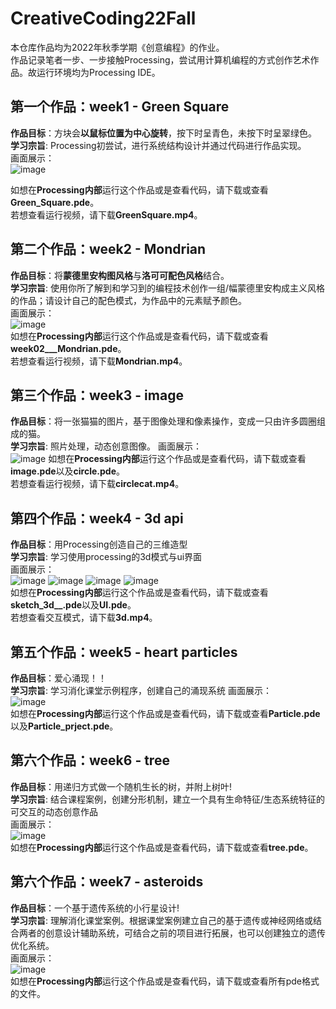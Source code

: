 # CreativeCoding22Fall
本仓库作品均为2022年秋季学期《创意编程》的作业。  
作品记录笔者一步、一步接触Processing，尝试用计算机编程的方式创作艺术作品。故运行环境均为Processing IDE。  

## 第一个作品：week1 - Green Square

**作品目标**：方块会**以鼠标位置为中心旋转**，按下时呈青色，未按下时呈翠绿色。  
**学习宗旨**: Processing初尝试，进行系统结构设计并通过代码进行作品实现。  
画面展示：  
![image](https://github.com/Lia1007/CreativeCoding22Fall/blob/main/ImageSources/Green%20Square%201.png)

如想在**Processing内部**运行这个作品或是查看代码，请下载或查看**Green_Square.pde**。  
若想查看运行视频，请下载**GreenSquare.mp4**。

## 第二个作品：week2 - Mondrian
**作品目标**：将**蒙德里安构图风格**与**洛可可配色风格**结合。  
**学习宗旨**: 使用你所了解到和学习到的编程技术创作一组/幅蒙德里安构成主义风格的作品；请设计自己的配色模式，为作品中的元素赋予颜色。  
画面展示：  
![image](https://github.com/Lia1007/CreativeCoding22Fall/blob/main/ImageSources/Mondrian1.jpg)  
如想在**Processing内部**运行这个作品或是查看代码，请下载或查看**week02___Mondrian.pde**。  
若想查看运行视频，请下载**Mondrian.mp4**。

## 第三个作品：week3 - image

**作品目标**：将一张猫猫的图片，基于图像处理和像素操作，变成一只由许多圆圈组成的猫。  
**学习宗旨**: 照片处理，动态创意图像。
画面展示：  
![image](https://github.com/Lia1007/CreativeCoding22Fall/blob/main/ImageSources/circlecat.png)
如想在**Processing内部**运行这个作品或是查看代码，请下载或查看**image.pde**以及**circle.pde**。  
若想查看运行视频，请下载**circlecat.mp4**。

## 第四个作品：week4 - 3d api

**作品目标**：用Processing创造自己的三维造型   
**学习宗旨**: 学习使用processing的3d模式与ui界面  
画面展示：    
![image](https://github.com/Lia1007/CreativeCoding22Fall/blob/main/ImageSources/3D1.png)
![image](https://github.com/Lia1007/CreativeCoding22Fall/blob/main/ImageSources/3D2.png)
![image](https://github.com/Lia1007/CreativeCoding22Fall/blob/main/ImageSources/3D3.png)
![image](https://github.com/Lia1007/CreativeCoding22Fall/blob/main/ImageSources/3D4.png)  
如想在**Processing内部**运行这个作品或是查看代码，请下载或查看**sketch_3d__.pde**以及**UI.pde**。  
若想查看交互模式，请下载**3d.mp4**。

## 第五个作品：week5 - heart particles
**作品目标**：爱心涌现！！  
**学习宗旨**: 学习消化课堂示例程序，创建自己的涌现系统
画面展示：  
![image](https://github.com/Lia1007/CreativeCoding22Fall/blob/main/ImageSources/heart%20particle.png)  
如想在**Processing内部**运行这个作品或是查看代码，请下载或查看**Particle.pde**以及**Particle_prject.pde**。  

## 第六个作品：week6 - tree

**作品目标**：用递归方式做一个随机生长的树，并附上树叶!  
**学习宗旨**: 结合课程案例，创建分形机制，建立一个具有生命特征/生态系统特征的可交互的动态创意作品   
画面展示：   
![image](https://github.com/Lia1007/CreativeCoding22Fall/blob/main/ImageSources/tree1.png)  
如想在**Processing内部**运行这个作品或是查看代码，请下载或查看**tree.pde**。  

## 第六个作品：week7 - asteroids

**作品目标**：一个基于遗传系统的小行星设计!  
**学习宗旨**: 理解消化课堂案例。根据课堂案例建立自己的基于遗传或神经网络或结合两者的创意设计辅助系统，可结合之前的项目进行拓展，也可以创建独立的遗传优化系统。     
画面展示：   
![image](https://github.com/Lia1007/CreativeCoding22Fall/blob/main/ImageSources/Asteroids1.png)   
如想在**Processing内部**运行这个作品或是查看代码，请下载或查看所有pde格式的文件。  
